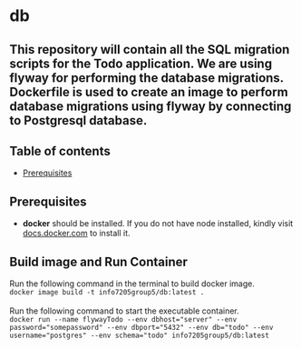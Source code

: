 # db
This repository will contain all the SQL migration scripts for the Todo application.
We are using flyway for performing the database migrations.
Dockerfile is used to create an image to perform database migrations using flyway by connecting to Postgresql database.
---

## Table of contents
  - [Prerequisites](#prerequisites)

## Prerequisites
* **docker** should be installed.
If you do not have node installed, kindly visit [docs.docker.com](https://docs.docker.com/get-docker/) to install it.
## Build image and Run Container
Run the following command in the terminal to build docker image.<br>
`docker image build -t info7205group5/db:latest .` <br><br>
Run the following command to start the executable container.<br>
`docker run --name flywayTodo --env dbhost="server" --env password="somepassword" --env dbport="5432" --env db="todo" --env username="postgres" --env schema="todo" info7205group5/db:latest`
